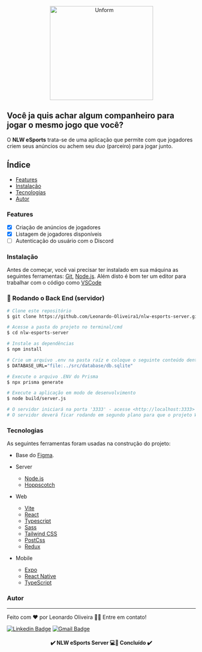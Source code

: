   <p align="center">
    <a href="https://unform.dev">
      <img src="https://global-uploads.webflow.com/61d83a2ebb0ae01ab96e841a/630ced17a99fbd99b6169b52_Logo-NLW-eSports.svg" height="250" width="275" alt="Unform" />
    </a>
  </p>

  
  ## Você ja quis achar algum companheiro para jogar o mesmo jogo que você? 
  O __NLW eSports__ trata-se de uma aplicação que permite com que jogadores criem seus anúncios ou achem seu _duo_ (parceiro) para jogar junto.
  

## Índice
* [Features](#features)
* [Instalação](#instalação)
* [Tecnologias](#tecnologias)
* [Autor](#autor)

### Features

- [x] Criação de anúncios de jogadores
- [x] Listagem de jogadores disponíveis
- [ ] Autenticação do usuário com o Discord

### Instalação

Antes de começar, você vai precisar ter instalado em sua máquina as seguintes ferramentas:
[Git](https://git-scm.com), [Node.js](https://nodejs.org/en/). 
Além disto é bom ter um editor para trabalhar com o código como [VSCode](https://code.visualstudio.com/)

### 🎲 Rodando o Back End (servidor)

```bash
# Clone este repositório
$ git clone https://github.com/Leonardo-Oliveira1/nlw-esports-server.git

# Acesse a pasta do projeto no terminal/cmd
$ cd nlw-esports-server

# Instale as dependências
$ npm install

# Crie um arquivo .env na pasta raíz e coloque o seguinte conteúdo dentro dela:
$ DATABASE_URL="file:../src/database/db.sqlite"

# Execute o arquivo .ENV do Prisma
$ npx prisma generate

# Execute a aplicação em modo de desenvolvimento
$ node build/server.js

# O servidor iniciará na porta '3333' - acesse <http://localhost:3333>
# O servidor deverá ficar rodando em segundo plano para que o projeto Web e Mobile consumam os dados do banco.
```

### Tecnologias

As seguintes ferramentas foram usadas na construção do projeto:

- Base do [Figma](https://www.figma.com/community/file/1150897317533332617).

- Server
  - [Node.js](https://nodejs.org/en/)
  - [Hoppscotch](https://hoppscotch.io/)
  
- Web
  - [Vite](https://vitejs.dev/)
  - [React](https://reactjs.org/)
  - [Typescript](https://www.typescriptlang.org/)
  - [Sass](https://sass-lang.com/)
  - [Tailwind CSS](https://tailwindcss.com/)
  - [PostCss](https://postcss.org/)
  - [Redux](https://redux.js.org/)
  
- Mobile
  - [Expo](https://expo.io/)
  - [React Native](https://reactnative.dev/)
  - [TypeScript](https://www.typescriptlang.org/)


### Autor
---

Feito com ❤️ por Leonardo Oliveira 👋🏽 Entre em contato!

[![Linkedin Badge](https://img.shields.io/badge/-Leonardo-blue?style=flat-square&logo=Linkedin&logoColor=white&link=https://www.linkedin.com/in/leonardo-oliveira1/)](https://www.linkedin.com/in/leonardo-oliveira1/) 
[![Gmail Badge](https://img.shields.io/badge/-oleonardo78@gmail.com-c14438?style=flat-square&logo=Gmail&logoColor=white&link=mailto:oleonardo78@gmail.com)](mailto:oleonardo78@gmail.com)

<h4 align="center"> 
✔️  NLW eSports Server 💻🚀 Concluído  ✔️
</h4>

